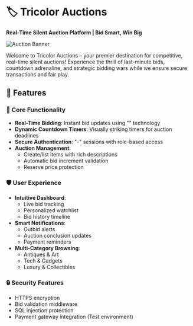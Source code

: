 # 🏷️ Tricolor Auctions

**Real-Time Silent Auction Platform | Bid Smart, Win Big** 

![Auction Banner](C:\Users\jeffp\Downloads\qhack2025\Tricolor-Auctions) <!-- Add your own banner image -->

Welcome to Tricolor Auctions – your premier destination for competitive, real-time silent auctions! Experience the thrill of last-minute bids, countdown adrenaline, and strategic bidding wars while we ensure secure transactions and fair play.

## 🌟 Features

### 🚀 Core Functionality
- **Real-Time Bidding**: Instant bid updates using "" technology
- **Dynamic Countdown Timers**: Visually striking timers for auction deadlines
- **Secure Authentication**: "-" sessions with role-based access
- **Auction Management**:
  - Create/list items with rich descriptions
  - Automatic bid increment validation
  - Reserve price protection

### 🛡️ User Experience
- **Intuitive Dashboard**:
  - Live bid tracking
  - Personalized watchlist
  - Bid history timeline
- **Smart Notifications**:
  - Outbid alerts
  - Auction conclusion updates
  - Payment reminders
- **Multi-Category Browsing**:
  - Antiques & Art
  - Tech & Gadgets
  - Luxury & Collectibles

### 🔒 Security Features
- HTTPS encryption
- Bid validation middleware
- SQL injection protection
- Payment gateway integration (Test environment)

